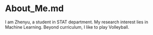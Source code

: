 # About_Me.md
I am Zhenyu, a student in STAT department. My research interest lies in Machine Learning. Beyond curriculum, I like to play Volleyball. 
